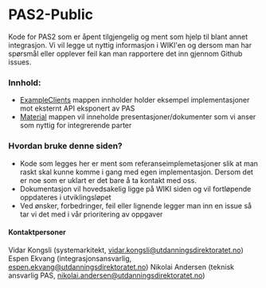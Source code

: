 # PAS2-Public
Kode for PAS2 som er åpent tilgjengelig og ment som hjelp til blant annet integrasjon.
Vi vil legge ut nyttig informasjon i WIKI'en og dersom man har spørsmål eller opplever feil kan man rapportere det inn gjennom Github issues.

### Innhold:
- [ExampleClients](ExampleClients) mappen innholder holder eksempel implementasjoner mot eksternt API eksponert av PAS
- [Material](Material) mappen vil inneholde presentasjoner/dokumenter som vi anser som nyttig for integrerende parter

### Hvordan bruke denne siden?
- Kode som legges her er ment som referanseimplemetasjoner slik at man raskt skal kunne komme i gang med egen implementasjon. Dersom det er noe som er uklart er det bare å ta kontakt med oss.
- Dokumentasjon vil hovedsakelig ligge på WIKI siden og vil fortløpende oppdateres i utviklingsløpet
- Ved ønsker, forbedringer, feil eller lignende legger man inn en issue så tar vi det med i vår prioritering av oppgaver

#### Kontaktpersoner
Vidar Kongsli (systemarkitekt, vidar.kongsli@utdanningsdirektoratet.no)
Espen Ekvang (integrasjonsansvarlig, espen.ekvang@utdanningsdirektoratet.no)
Nikolai Andersen (teknisk ansvarlig PAS, nikolai.andersen@utdanningsdirektoratet.no)

